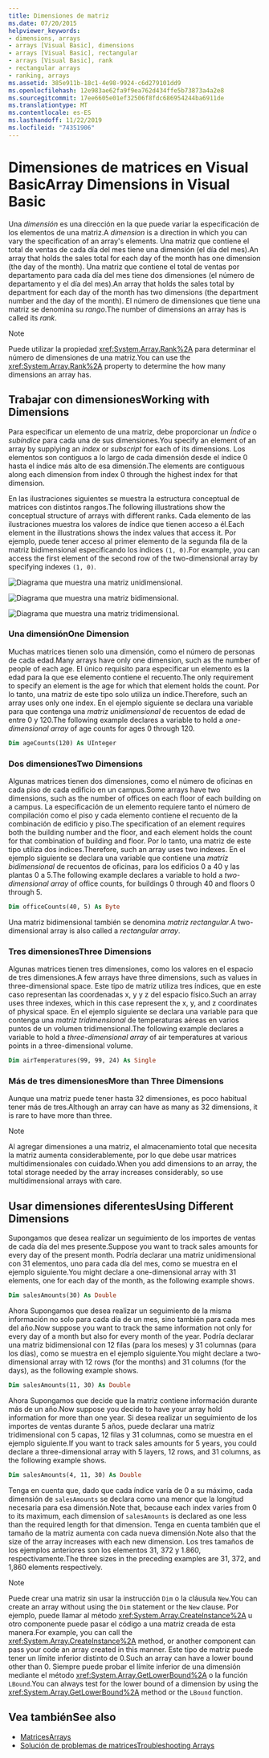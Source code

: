 ```yaml
---
title: Dimensiones de matriz
ms.date: 07/20/2015
helpviewer_keywords:
- dimensions, arrays
- arrays [Visual Basic], dimensions
- arrays [Visual Basic], rectangular
- arrays [Visual Basic], rank
- rectangular arrays
- ranking, arrays
ms.assetid: 385e911b-18c1-4e98-9924-c6d279101dd9
ms.openlocfilehash: 12e983ae62fa9f9ea762d434ffe5b73873a4a2e8
ms.sourcegitcommit: 17ee6605e01ef32506f8fdc686954244ba6911de
ms.translationtype: MT
ms.contentlocale: es-ES
ms.lasthandoff: 11/22/2019
ms.locfileid: "74351906"
---
```

# <a name="array-dimensions-in-visual-basic"></a><span data-ttu-id="0ce23-102">Dimensiones de matrices en Visual Basic</span><span class="sxs-lookup"><span data-stu-id="0ce23-102">Array Dimensions in Visual Basic</span></span>

<span data-ttu-id="0ce23-103">Una *dimensión* es una dirección en la que puede variar la especificación de los elementos de una matriz.</span><span class="sxs-lookup"><span data-stu-id="0ce23-103">A *dimension* is a direction in which you can vary the specification of an array's elements.</span></span> <span data-ttu-id="0ce23-104">Una matriz que contiene el total de ventas de cada día del mes tiene una dimensión (el día del mes).</span><span class="sxs-lookup"><span data-stu-id="0ce23-104">An array that holds the sales total for each day of the month has one dimension (the day of the month).</span></span> <span data-ttu-id="0ce23-105">Una matriz que contiene el total de ventas por departamento para cada día del mes tiene dos dimensiones (el número de departamento y el día del mes).</span><span class="sxs-lookup"><span data-stu-id="0ce23-105">An array that holds the sales total by department for each day of the month has two dimensions (the department number and the day of the month).</span></span> <span data-ttu-id="0ce23-106">El número de dimensiones que tiene una matriz se denomina su *rango*.</span><span class="sxs-lookup"><span data-stu-id="0ce23-106">The number of dimensions an array has is called its *rank*.</span></span>

> [!NOTE]
> <span data-ttu-id="0ce23-107">Puede utilizar la propiedad <xref:System.Array.Rank%2A> para determinar el número de dimensiones de una matriz.</span><span class="sxs-lookup"><span data-stu-id="0ce23-107">You can use the <xref:System.Array.Rank%2A> property to determine the how many dimensions an array has.</span></span>

## <a name="working-with-dimensions"></a><span data-ttu-id="0ce23-108">Trabajar con dimensiones</span><span class="sxs-lookup"><span data-stu-id="0ce23-108">Working with Dimensions</span></span>

<span data-ttu-id="0ce23-109">Para especificar un elemento de una matriz, debe proporcionar un *Índice* o *subíndice* para cada una de sus dimensiones.</span><span class="sxs-lookup"><span data-stu-id="0ce23-109">You specify an element of an array by supplying an *index* or *subscript* for each of its dimensions.</span></span> <span data-ttu-id="0ce23-110">Los elementos son contiguos a lo largo de cada dimensión desde el índice 0 hasta el índice más alto de esa dimensión.</span><span class="sxs-lookup"><span data-stu-id="0ce23-110">The elements are contiguous along each dimension from index 0 through the highest index for that dimension.</span></span>

<span data-ttu-id="0ce23-111">En las ilustraciones siguientes se muestra la estructura conceptual de matrices con distintos rangos.</span><span class="sxs-lookup"><span data-stu-id="0ce23-111">The following illustrations show the conceptual structure of arrays with different ranks.</span></span> <span data-ttu-id="0ce23-112">Cada elemento de las ilustraciones muestra los valores de índice que tienen acceso a él.</span><span class="sxs-lookup"><span data-stu-id="0ce23-112">Each element in the illustrations shows the index values that access it.</span></span> <span data-ttu-id="0ce23-113">Por ejemplo, puede tener acceso al primer elemento de la segunda fila de la matriz bidimensional especificando los índices `(1, 0)`.</span><span class="sxs-lookup"><span data-stu-id="0ce23-113">For example, you can access the first element of the second row of the two-dimensional array by specifying indexes `(1, 0)`.</span></span>

![Diagrama que muestra una matriz unidimensional.](./media/array-dimensions/one-dimensional-array.gif)

![Diagrama que muestra una matriz bidimensional.](./media/array-dimensions/two-dimensional-array.gif)

![Diagrama que muestra una matriz tridimensional.](./media/array-dimensions/three-dimensional-array.gif)

### <a name="one-dimension"></a><span data-ttu-id="0ce23-117">Una dimensión</span><span class="sxs-lookup"><span data-stu-id="0ce23-117">One Dimension</span></span>

<span data-ttu-id="0ce23-118">Muchas matrices tienen solo una dimensión, como el número de personas de cada edad.</span><span class="sxs-lookup"><span data-stu-id="0ce23-118">Many arrays have only one dimension, such as the number of people of each age.</span></span> <span data-ttu-id="0ce23-119">El único requisito para especificar un elemento es la edad para la que ese elemento contiene el recuento.</span><span class="sxs-lookup"><span data-stu-id="0ce23-119">The only requirement to specify an element is the age for which that element holds the count.</span></span> <span data-ttu-id="0ce23-120">Por lo tanto, una matriz de este tipo solo utiliza un índice.</span><span class="sxs-lookup"><span data-stu-id="0ce23-120">Therefore, such an array uses only one index.</span></span> <span data-ttu-id="0ce23-121">En el ejemplo siguiente se declara una variable para que contenga una *matriz unidimensional* de recuentos de edad de entre 0 y 120.</span><span class="sxs-lookup"><span data-stu-id="0ce23-121">The following example declares a variable to hold a *one-dimensional array* of age counts for ages 0 through 120.</span></span>

```vb
Dim ageCounts(120) As UInteger
```

### <a name="two-dimensions"></a><span data-ttu-id="0ce23-122">Dos dimensiones</span><span class="sxs-lookup"><span data-stu-id="0ce23-122">Two Dimensions</span></span>

<span data-ttu-id="0ce23-123">Algunas matrices tienen dos dimensiones, como el número de oficinas en cada piso de cada edificio en un campus.</span><span class="sxs-lookup"><span data-stu-id="0ce23-123">Some arrays have two dimensions, such as the number of offices on each floor of each building on a campus.</span></span> <span data-ttu-id="0ce23-124">La especificación de un elemento requiere tanto el número de compilación como el piso y cada elemento contiene el recuento de la combinación de edificio y piso.</span><span class="sxs-lookup"><span data-stu-id="0ce23-124">The specification of an element requires both the building number and the floor, and each element holds the count for that combination of building and floor.</span></span> <span data-ttu-id="0ce23-125">Por lo tanto, una matriz de este tipo utiliza dos índices.</span><span class="sxs-lookup"><span data-stu-id="0ce23-125">Therefore, such an array uses two indexes.</span></span> <span data-ttu-id="0ce23-126">En el ejemplo siguiente se declara una variable que contiene una *matriz bidimensional* de recuentos de oficinas, para los edificios 0 a 40 y las plantas 0 a 5.</span><span class="sxs-lookup"><span data-stu-id="0ce23-126">The following example declares a variable to hold a *two-dimensional array* of office counts, for buildings 0 through 40 and floors 0 through 5.</span></span>

```vb
Dim officeCounts(40, 5) As Byte
```

<span data-ttu-id="0ce23-127">Una matriz bidimensional también se denomina *matriz rectangular*.</span><span class="sxs-lookup"><span data-stu-id="0ce23-127">A two-dimensional array is also called a *rectangular array*.</span></span>

### <a name="three-dimensions"></a><span data-ttu-id="0ce23-128">Tres dimensiones</span><span class="sxs-lookup"><span data-stu-id="0ce23-128">Three Dimensions</span></span>

<span data-ttu-id="0ce23-129">Algunas matrices tienen tres dimensiones, como los valores en el espacio de tres dimensiones.</span><span class="sxs-lookup"><span data-stu-id="0ce23-129">A few arrays have three dimensions, such as values in three-dimensional space.</span></span> <span data-ttu-id="0ce23-130">Este tipo de matriz utiliza tres índices, que en este caso representan las coordenadas x, y y z del espacio físico.</span><span class="sxs-lookup"><span data-stu-id="0ce23-130">Such an array uses three indexes, which in this case represent the x, y, and z coordinates of physical space.</span></span> <span data-ttu-id="0ce23-131">En el ejemplo siguiente se declara una variable para que contenga una *matriz tridimensional* de temperaturas aéreas en varios puntos de un volumen tridimensional.</span><span class="sxs-lookup"><span data-stu-id="0ce23-131">The following example declares a variable to hold a *three-dimensional array* of air temperatures at various points in a three-dimensional volume.</span></span>

```vb
Dim airTemperatures(99, 99, 24) As Single
```

### <a name="more-than-three-dimensions"></a><span data-ttu-id="0ce23-132">Más de tres dimensiones</span><span class="sxs-lookup"><span data-stu-id="0ce23-132">More than Three Dimensions</span></span>

<span data-ttu-id="0ce23-133">Aunque una matriz puede tener hasta 32 dimensiones, es poco habitual tener más de tres.</span><span class="sxs-lookup"><span data-stu-id="0ce23-133">Although an array can have as many as 32 dimensions, it is rare to have more than three.</span></span>

> [!NOTE]
> <span data-ttu-id="0ce23-134">Al agregar dimensiones a una matriz, el almacenamiento total que necesita la matriz aumenta considerablemente, por lo que debe usar matrices multidimensionales con cuidado.</span><span class="sxs-lookup"><span data-stu-id="0ce23-134">When you add dimensions to an array, the total storage needed by the array increases considerably, so use multidimensional arrays with care.</span></span>

## <a name="using-different-dimensions"></a><span data-ttu-id="0ce23-135">Usar dimensiones diferentes</span><span class="sxs-lookup"><span data-stu-id="0ce23-135">Using Different Dimensions</span></span>

<span data-ttu-id="0ce23-136">Supongamos que desea realizar un seguimiento de los importes de ventas de cada día del mes presente.</span><span class="sxs-lookup"><span data-stu-id="0ce23-136">Suppose you want to track sales amounts for every day of the present month.</span></span> <span data-ttu-id="0ce23-137">Podría declarar una matriz unidimensional con 31 elementos, uno para cada día del mes, como se muestra en el ejemplo siguiente.</span><span class="sxs-lookup"><span data-stu-id="0ce23-137">You might declare a one-dimensional array with 31 elements, one for each day of the month, as the following example shows.</span></span>

```vb
Dim salesAmounts(30) As Double
```

<span data-ttu-id="0ce23-138">Ahora Supongamos que desea realizar un seguimiento de la misma información no solo para cada día de un mes, sino también para cada mes del año.</span><span class="sxs-lookup"><span data-stu-id="0ce23-138">Now suppose you want to track the same information not only for every day of a month but also for every month of the year.</span></span> <span data-ttu-id="0ce23-139">Podría declarar una matriz bidimensional con 12 filas (para los meses) y 31 columnas (para los días), como se muestra en el ejemplo siguiente.</span><span class="sxs-lookup"><span data-stu-id="0ce23-139">You might declare a two-dimensional array with 12 rows (for the months) and 31 columns (for the days), as the following example shows.</span></span>

```vb
Dim salesAmounts(11, 30) As Double
```

<span data-ttu-id="0ce23-140">Ahora Supongamos que decide que la matriz contiene información durante más de un año.</span><span class="sxs-lookup"><span data-stu-id="0ce23-140">Now suppose you decide to have your array hold information for more than one year.</span></span> <span data-ttu-id="0ce23-141">Si desea realizar un seguimiento de los importes de ventas durante 5 años, puede declarar una matriz tridimensional con 5 capas, 12 filas y 31 columnas, como se muestra en el ejemplo siguiente.</span><span class="sxs-lookup"><span data-stu-id="0ce23-141">If you want to track sales amounts for 5 years, you could declare a three-dimensional array with 5 layers, 12 rows, and 31 columns, as the following example shows.</span></span>

```vb
Dim salesAmounts(4, 11, 30) As Double
```

<span data-ttu-id="0ce23-142">Tenga en cuenta que, dado que cada índice varía de 0 a su máximo, cada dimensión de `salesAmounts` se declara como una menor que la longitud necesaria para esa dimensión.</span><span class="sxs-lookup"><span data-stu-id="0ce23-142">Note that, because each index varies from 0 to its maximum, each dimension of `salesAmounts` is declared as one less than the required length for that dimension.</span></span> <span data-ttu-id="0ce23-143">Tenga en cuenta también que el tamaño de la matriz aumenta con cada nueva dimensión.</span><span class="sxs-lookup"><span data-stu-id="0ce23-143">Note also that the size of the array increases with each new dimension.</span></span> <span data-ttu-id="0ce23-144">Los tres tamaños de los ejemplos anteriores son los elementos 31, 372 y 1.860, respectivamente.</span><span class="sxs-lookup"><span data-stu-id="0ce23-144">The three sizes in the preceding examples are 31, 372, and 1,860 elements respectively.</span></span>

> [!NOTE]
> <span data-ttu-id="0ce23-145">Puede crear una matriz sin usar la instrucción `Dim` o la cláusula `New`.</span><span class="sxs-lookup"><span data-stu-id="0ce23-145">You can create an array without using the `Dim` statement or the `New` clause.</span></span> <span data-ttu-id="0ce23-146">Por ejemplo, puede llamar al método <xref:System.Array.CreateInstance%2A> u otro componente puede pasar el código a una matriz creada de esta manera.</span><span class="sxs-lookup"><span data-stu-id="0ce23-146">For example, you can call the <xref:System.Array.CreateInstance%2A> method, or another component can pass your code an array created in this manner.</span></span> <span data-ttu-id="0ce23-147">Este tipo de matriz puede tener un límite inferior distinto de 0.</span><span class="sxs-lookup"><span data-stu-id="0ce23-147">Such an array can have a lower bound other than 0.</span></span> <span data-ttu-id="0ce23-148">Siempre puede probar el límite inferior de una dimensión mediante el método <xref:System.Array.GetLowerBound%2A> o la función `LBound`.</span><span class="sxs-lookup"><span data-stu-id="0ce23-148">You can always test for the lower bound of a dimension by using the <xref:System.Array.GetLowerBound%2A> method or the `LBound` function.</span></span>

## <a name="see-also"></a><span data-ttu-id="0ce23-149">Vea también</span><span class="sxs-lookup"><span data-stu-id="0ce23-149">See also</span></span>

- [<span data-ttu-id="0ce23-150">Matrices</span><span class="sxs-lookup"><span data-stu-id="0ce23-150">Arrays</span></span>](../../../../visual-basic/programming-guide/language-features/arrays/index.md)
- [<span data-ttu-id="0ce23-151">Solución de problemas de matrices</span><span class="sxs-lookup"><span data-stu-id="0ce23-151">Troubleshooting Arrays</span></span>](../../../../visual-basic/programming-guide/language-features/arrays/troubleshooting-arrays.md)
